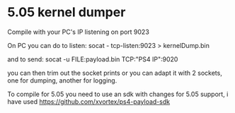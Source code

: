 # 5.05 kernel dumper

Compile with your PC's IP listening on port 9023

On PC you can do to listen:
	socat - tcp-listen:9023 > kernelDump.bin

and to send:
	socat -u FILE:payload.bin TCP:"PS4 IP":9020

you can then trim out the socket prints or you can adapt it with 2 sockets, one for dumping, another for logging.

To compile for 5.05 you need to use an sdk with changes for 5.05 support, i have used https://github.com/xvortex/ps4-payload-sdk

